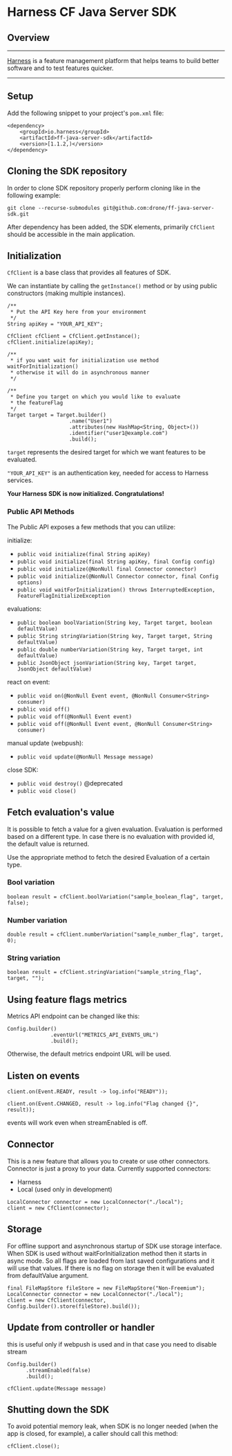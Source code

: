 Harness CF Java Server SDK
========================

## Overview

-------------------------
[Harness](https://www.harness.io/) is a feature management platform that helps teams to build better software and to
test features quicker.

-------------------------

## Setup

Add the following snippet to your project's `pom.xml` file:

```
<dependency>
    <groupId>io.harness</groupId>
    <artifactId>ff-java-server-sdk</artifactId>
    <version>[1.1.2,)</version>
</dependency>
```

## Cloning the SDK repository

In order to clone SDK repository properly perform cloning like in the following example:

```
git clone --recurse-submodules git@github.com:drone/ff-java-server-sdk.git
```

After dependency has been added, the SDK elements, primarily `CfClient` should be accessible in the main application.

## Initialization

`CfClient` is a base class that provides all features of SDK.

We can instantiate by calling the `getInstance()` method or by using public
constructors (making multiple instances).

```
/**
 * Put the API Key here from your environment
 */
String apiKey = "YOUR_API_KEY";

CfClient cfClient = CfClient.getInstance();
cfClient.initialize(apiKey);

/**
 * if you want wait for initialization use method waitForInitialization()
 * otherwise it will do in asynchronous manner
 */

/**
 * Define you target on which you would like to evaluate 
 * the featureFlag
 */
Target target = Target.builder()
                    .name("User1")
                    .attributes(new HashMap<String, Object>())
                    .identifier("user1@example.com")
                    .build();
```

`target` represents the desired target for which we want features to be evaluated.

`"YOUR_API_KEY"` is an authentication key, needed for access to Harness services.

**Your Harness SDK is now initialized. Congratulations!**

### Public API Methods ###

The Public API exposes a few methods that you can utilize:

initialize:
* `public void initialize(final String apiKey)`
* `public void initialize(final String apiKey, final Config config)`
* `public void initialize(@NonNull final Connector connector)`
* `public void initialize(@NonNull Connector connector, final Config options)`
* `public void waitForInitialization() throws InterruptedException, FeatureFlagInitializeException`

evaluations:
* `public boolean boolVariation(String key, Target target, boolean defaultValue)`
* `public String stringVariation(String key, Target target, String defaultValue)`
* `public double numberVariation(String key, Target target, int defaultValue)`
* `public JsonObject jsonVariation(String key, Target target, JsonObject defaultValue)`

react on event:
* `public void on(@NonNull Event event, @NonNull Consumer<String> consumer)`
* `public void off()`
* `public void off(@NonNull Event event)`
* `public void off(@NonNull Event event, @NonNull Consumer<String> consumer)`

manual update (webpush):
* `public void update(@NonNull Message message)`

close SDK:
* `public void destroy()` @deprecated
* `public void close()`

## Fetch evaluation's value

It is possible to fetch a value for a given evaluation. Evaluation is performed based on a different type. In case there
is no evaluation with provided id, the default value is returned.

Use the appropriate method to fetch the desired Evaluation of a certain type.

### Bool variation

```
boolean result = cfClient.boolVariation("sample_boolean_flag", target, false);  
```

### Number variation

```
double result = cfClient.numberVariation("sample_number_flag", target, 0);  
```

### String variation

```
boolean result = cfClient.stringVariation("sample_string_flag", target, "");  
```

## Using feature flags metrics

Metrics API endpoint can be changed like this:

```
Config.builder()
              .eventUrl("METRICS_API_EVENTS_URL")
              .build();
```

Otherwise, the default metrics endpoint URL will be used.

## Listen on events

```
client.on(Event.READY, result -> log.info("READY"));

client.on(Event.CHANGED, result -> log.info("Flag changed {}", result));
```

events will work even when streamEnabled is off.

## Connector

This is a new feature that allows you to create or use other connectors.
Connector is just a proxy to your data. Currently supported connectors:
* Harness
* Local (used only in development)

```
LocalConnector connector = new LocalConnector("./local");
client = new CfClient(connector);
```

## Storage

For offline support and asynchronous startup of SDK use storage interface.
When SDK is used without waitForInitialization method then it starts in async mode.
So all flags are loaded from last saved configurations and it will use that values.
If there is no flag on storage then it will be evaluated from defaultValue argument.

```
final FileMapStore fileStore = new FileMapStore("Non-Freemium");
LocalConnector connector = new LocalConnector("./local");
client = new CfClient(connector, Config.builder().store(fileStore).build());
```

## Update from controller or handler

this is useful only if webpush is used and in that case you need to disable
stream
```
Config.builder()
      .streamEnabled(false)
      .build();

cfClient.update(Message message)
```

## Shutting down the SDK

To avoid potential memory leak, when SDK is no longer needed
(when the app is closed, for example), a caller should call this method:

```
cfClient.close();
```


